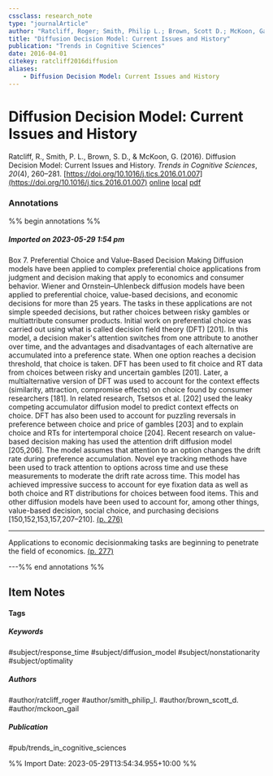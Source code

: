 ```yaml
---
cssclass: research_note
type: "journalArticle"
author: "Ratcliff, Roger; Smith, Philip L.; Brown, Scott D.; McKoon, Gail"
title: "Diffusion Decision Model: Current Issues and History"
publication: "Trends in Cognitive Sciences"
date: 2016-04-01
citekey: ratcliff2016diffusion
aliases: 
    - Diffusion Decision Model: Current Issues and History
---
```


# Diffusion Decision Model: Current Issues and History

Ratcliff, R., Smith, P. L., Brown, S. D., & McKoon, G. (2016). Diffusion Decision Model: Current Issues and History. _Trends in Cognitive Sciences_, _20_(4), 260–281. [https://doi.org/10.1016/j.tics.2016.01.007](https://doi.org/10.1016/j.tics.2016.01.007)
[online](http://zotero.org/users/local/kZl3QdXV/items/LJKMSANQ) [local](zotero://select/library/items/LJKMSANQ) [pdf](file:///home/gjc216/Zotero/storage/WYXW2CSG/Ratcliff%20et%20al.%20-%202016%20-%20Diffusion%20Decision%20Model%20Current%20Issues%20and%20History.pdf)
 

 
### Annotations
%% begin annotations %%
##### Imported on 2023-05-29 1:54 pm

Box 7. Preferential Choice and Value-Based Decision Making Diffusion models have been applied to complex preferential choice applications from judgment and decision making that apply to economics and consumer behavior. Wiener and Ornstein–Uhlenbeck diffusion models have been applied to preferential choice, value-based decisions, and economic decisions for more than 25 years. The tasks in these applications are not simple speeded decisions, but rather choices between risky gambles or multiattribute consumer products. Initial work on preferential choice was carried out using what is called decision field theory (DFT) [201]. In this model, a decision maker's attention switches from one attribute to another over time, and the advantages and disadvantages of each alternative are accumulated into a preference state. When one option reaches a decision threshold, that choice is taken. DFT has been used to fit choice and RT data from choices between risky and uncertain gambles [201]. Later, a multialternative version of DFT was used to account for the context effects (similarity, attraction, compromise effects) on choice found by consumer researchers [181]. In related research, Tsetsos et al. [202] used the leaky competing accumulator diffusion model to predict context effects on choice. DFT has also been used to account for puzzling reversals in preference between choice and price of gambles [203] and to explain choice and RTs for intertemporal choice [204]. Recent research on value-based decision making has used the attention drift diffusion model [205,206]. The model assumes that attention to an option changes the drift rate during preference accumulation. Novel eye tracking methods have been used to track attention to options across time and use these measurements to moderate the drift rate across time. This model has achieved impressive success to account for eye fixation data as well as both choice and RT distributions for choices between food items. This and other diffusion models have been used to account for, among other things, value-based decision, social choice, and purchasing decisions [150,152,153,157,207–210]. [(p. 276)](zotero://open-pdf/library/items/WYXW2CSG?page=276&annotation=EF8XMSWE)


---

Applications to economic decisionmaking tasks are beginning to penetrate the field of economics. [(p. 277)](zotero://open-pdf/library/items/WYXW2CSG?page=277&annotation=YALTU6DZ)


---%% end annotations %%

## Item Notes

#### Tags

##### Keywords

#subject/response_time #subject/diffusion_model #subject/nonstationarity #subject/optimality 

##### Authors

#author/ratcliff_roger #author/smith_philip_l. #author/brown_scott_d. #author/mckoon_gail

##### Publication

#pub/trends_in_cognitive_sciences


%% Import Date: 2023-05-29T13:54:34.955+10:00 %%
